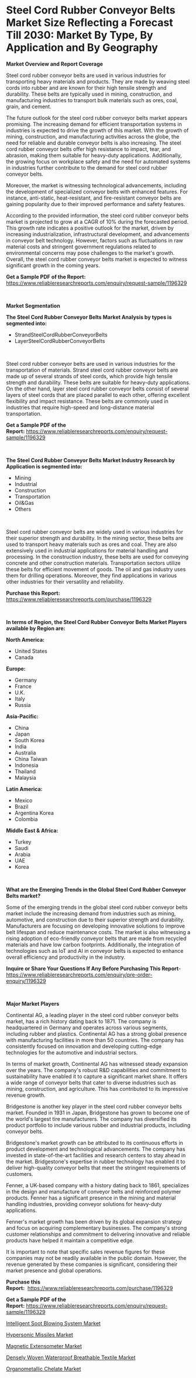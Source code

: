 <p><h1>Steel Cord Rubber Conveyor Belts Market Size Reflecting a Forecast Till 2030: Market By Type, By Application and By Geography</h1></p><p><strong>Market Overview and Report Coverage</strong></p>
<p><p>Steel cord rubber conveyor belts are used in various industries for transporting heavy materials and products. They are made by weaving steel cords into rubber and are known for their high tensile strength and durability. These belts are typically used in mining, construction, and manufacturing industries to transport bulk materials such as ores, coal, grain, and cement.</p><p>The future outlook for the steel cord rubber conveyor belts market appears promising. The increasing demand for efficient transportation systems in industries is expected to drive the growth of this market. With the growth of mining, construction, and manufacturing activities across the globe, the need for reliable and durable conveyor belts is also increasing. The steel cord rubber conveyor belts offer high resistance to impact, tear, and abrasion, making them suitable for heavy-duty applications. Additionally, the growing focus on workplace safety and the need for automated systems in industries further contribute to the demand for steel cord rubber conveyor belts.</p><p>Moreover, the market is witnessing technological advancements, including the development of specialized conveyor belts with enhanced features. For instance, anti-static, heat-resistant, and fire-resistant conveyor belts are gaining popularity due to their improved performance and safety features.</p><p>According to the provided information, the steel cord rubber conveyor belts market is projected to grow at a CAGR of 10% during the forecasted period. This growth rate indicates a positive outlook for the market, driven by increasing industrialization, infrastructural development, and advancements in conveyor belt technology. However, factors such as fluctuations in raw material costs and stringent government regulations related to environmental concerns may pose challenges to the market's growth. Overall, the steel cord rubber conveyor belts market is expected to witness significant growth in the coming years.</p></p>
<p><strong>Get a Sample PDF of the Report:</strong> <a href="https://www.reliableresearchreports.com/enquiry/request-sample/1196329">https://www.reliableresearchreports.com/enquiry/request-sample/1196329</a></p>
<p>&nbsp;</p>
<p><strong>Market Segmentation</strong></p>
<p><strong>The Steel Cord Rubber Conveyor Belts Market Analysis by types is segmented into:</strong></p>
<p><ul><li>StrandSteelCordRubberConveyorBelts</li><li>LayerSteelCordRubberConveyorBelts</li></ul></p>
<p>&nbsp;</p>
<p><p>Steel cord rubber conveyor belts are used in various industries for the transportation of materials. Strand steel cord rubber conveyor belts are made up of several strands of steel cords, which provide high tensile strength and durability. These belts are suitable for heavy-duty applications. On the other hand, layer steel cord rubber conveyor belts consist of several layers of steel cords that are placed parallel to each other, offering excellent flexibility and impact resistance. These belts are commonly used in industries that require high-speed and long-distance material transportation.</p></p>
<p><strong>Get a Sample PDF of the Report:</strong>&nbsp;<a href="https://www.reliableresearchreports.com/enquiry/request-sample/1196329">https://www.reliableresearchreports.com/enquiry/request-sample/1196329</a></p>
<p>&nbsp;</p>
<p><strong>The Steel Cord Rubber Conveyor Belts Market Industry Research by Application is segmented into:</strong></p>
<p><ul><li>Mining</li><li>Industrial</li><li>Construction</li><li>Transportation</li><li>Oil&Gas</li><li>Others</li></ul></p>
<p>&nbsp;</p>
<p><p>Steel cord rubber conveyor belts are widely used in various industries for their superior strength and durability. In the mining sector, these belts are used to transport heavy materials such as ores and coal. They are also extensively used in industrial applications for material handling and processing. In the construction industry, these belts are used for conveying concrete and other construction materials. Transportation sectors utilize these belts for efficient movement of goods. The oil and gas industry uses them for drilling operations. Moreover, they find applications in various other industries for their versatility and reliability.</p></p>
<p><strong>Purchase this Report:</strong>&nbsp; <a href="https://www.reliableresearchreports.com/purchase/1196329">https://www.reliableresearchreports.com/purchase/1196329</a></p>
<p>&nbsp;</p>
<p><strong>In terms of Region, the Steel Cord Rubber Conveyor Belts Market Players available by Region are:</strong></p>
<p>
    <p> <strong> North America: </strong>
        <ul>
            <li>United States</li>
            <li>Canada</li>
        </ul>
        </p> 
    <p> <strong> Europe: </strong>
        <ul>
            <li>Germany</li>
            <li>France</li>
            <li>U.K.</li>
            <li>Italy</li>
            <li>Russia</li>
        </ul>
        </p> 
    <p> <strong> Asia-Pacific: </strong>
        <ul>
            <li>China</li>
            <li>Japan</li>
            <li>South Korea</li>
            <li>India</li>
            <li>Australia</li>
            <li>China Taiwan</li>
            <li>Indonesia</li>
            <li>Thailand</li>
            <li>Malaysia</li>
        </ul>
        </p> 
    <p> <strong> Latin America: </strong>
        <ul>
            <li>Mexico</li>
            <li>Brazil</li>
            <li>Argentina Korea</li>
            <li>Colombia</li>
        </ul>
        </p> 
    <p> <strong> Middle East & Africa: </strong>
        <ul>
            <li>Turkey</li>
            <li>Saudi</li>
            <li>Arabia</li>
            <li>UAE</li>
            <li>Korea</li>
        </ul>
    </p>
    </p>
<p>&nbsp;</p>
<p><strong>What are the Emerging Trends in the Global Steel Cord Rubber Conveyor Belts market?</strong></p>
<p><p>Some of the emerging trends in the global steel cord rubber conveyor belts market include the increasing demand from industries such as mining, automotive, and construction due to their superior strength and durability. Manufacturers are focusing on developing innovative solutions to improve belt lifespan and reduce maintenance costs. The market is also witnessing a rising adoption of eco-friendly conveyor belts that are made from recycled materials and have low carbon footprints. Additionally, the integration of technologies such as IoT and AI in conveyor belts is expected to enhance overall efficiency and productivity in the industry.</p></p>
<p><strong>Inquire or Share Your Questions If Any Before Purchasing This Report</strong>- <a href="https://www.reliableresearchreports.com/enquiry/pre-order-enquiry/1196329">https://www.reliableresearchreports.com/enquiry/pre-order-enquiry/1196329</a></p>
<p>&nbsp;</p>
<p><strong>Major Market Players</strong></p>
<p><p>Continental AG, a leading player in the steel cord rubber conveyor belts market, has a rich history dating back to 1871. The company is headquartered in Germany and operates across various segments, including rubber and plastics. Continental AG has a strong global presence with manufacturing facilities in more than 50 countries. The company has consistently focused on innovation and developing cutting-edge technologies for the automotive and industrial sectors.</p><p>In terms of market growth, Continental AG has witnessed steady expansion over the years. The company's robust R&D capabilities and commitment to sustainability have enabled it to capture a significant market share. It offers a wide range of conveyor belts that cater to diverse industries such as mining, construction, and agriculture. This has contributed to its impressive revenue growth.</p><p>Bridgestone is another key player in the steel cord rubber conveyor belts market. Founded in 1931 in Japan, Bridgestone has grown to become one of the world's largest tire manufacturers. The company has diversified its product portfolio to include various rubber and industrial products, including conveyor belts.</p><p>Bridgestone's market growth can be attributed to its continuous efforts in product development and technological advancements. The company has invested in state-of-the-art facilities and research centers to stay ahead in the market. Bridgestone's expertise in rubber technology has enabled it to deliver high-quality conveyor belts that meet the stringent requirements of customers.</p><p>Fenner, a UK-based company with a history dating back to 1861, specializes in the design and manufacture of conveyor belts and reinforced polymer products. Fenner has a significant presence in the mining and material handling industries, providing conveyor solutions for heavy-duty applications.</p><p>Fenner's market growth has been driven by its global expansion strategy and focus on acquiring complementary businesses. The company's strong customer relationships and commitment to delivering innovative and reliable products have helped it maintain a competitive edge.</p><p>It is important to note that specific sales revenue figures for these companies may not be readily available in the public domain. However, the revenue generated by these companies is significant, considering their market presence and global operations.</p></p>
<p><strong>Purchase this Report:</strong>&nbsp;&nbsp;<a href="https://www.reliableresearchreports.com/purchase/1196329">https://www.reliableresearchreports.com/purchase/1196329</a></p>
<p></p>
<p><strong>Get a Sample PDF of the Report:</strong>&nbsp;<a href="https://www.reliableresearchreports.com/enquiry/request-sample/1196329">https://www.reliableresearchreports.com/enquiry/request-sample/1196329</a></p>
<p><p><a href="https://www.linkedin.com/pulse/intelligent-soot-blowing-system-market-research-report-unlocks-wgtle/">Intelligent Soot Blowing System Market</a></p><p><a href="https://medium.com/@plan.sock.color/hypersonic-missiles-market-size-cagr-trends-2024-2030-0efaf8b15698">Hypersonic Missiles Market</a></p><p><a href="https://www.linkedin.com/pulse/magnetic-extensometer-market-research-report-unlocks-analysis-gzcye/">Magnetic Extensometer Market</a></p><p><a href="https://github.com/grishafomin4852/Market-Research-Report-List-1/blob/main/densely-woven-waterproof-breathable-textile-market.md">Densely Woven Waterproof Breathable Textile Market</a></p><p><a href="https://github.com/abbypearson7765/Market-Research-Report-List-1/blob/main/organometallic-chelate-market.md">Organometallic Chelate Market</a></p></p>